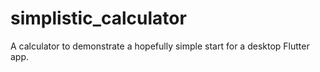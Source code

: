 # simplistic_calculator

A calculator to demonstrate a hopefully simple start for a desktop Flutter app.
